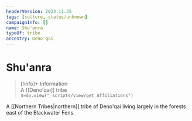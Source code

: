 ```yaml
---
headerVersion: 2023.11.25
tags: [culture, status/unknown]
campaignInfo: []
name: Shu'anra
typeOf: tribe
ancestry: Deno'qai
---
```

# Shu'anra
>[!info]+ Information  
> A [[Deno'qai]] tribe  
> `$=dv.view("_scripts/view/get_Affiliations")`

A [[Northern Tribes|northern]] tribe of Deno'qai living largely in the forests east of the Blackwater Fens.
